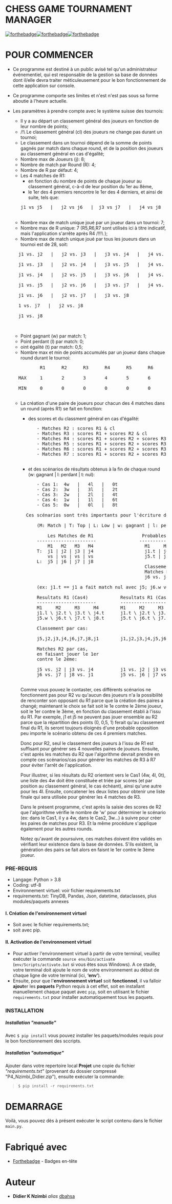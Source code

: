 # CHESS GAME TOURNAMENT MANAGER

[![forthebadge](http://forthebadge.com/images/badges/built-with-love.svg)](#)[![forthebadge](https://forthebadge.com/images/badges/check-it-out.svg)](#)[![forthebadge](https://forthebadge.com/images/badges/made-with-markdown.svg)](#)

# POUR COMMENCER

* Ce programme est destiné à un public avisé tel qu'un administrateur événementiel, qui est responsable de la gestion sa base de données
dont il/elle devra traiter méticuleusement pour le bon fonctionnement de cette application sur console.

* Ce programme comporte ses limites et n'est n'est pas sous sa forme aboutie à l'heure actuelle.

* Les paramètres à prendre compte avec le système suisse des tournois:
    - Il y a au départ un classement général des joueurs en fonction de leur nombre de points;
    - /!\ Le classement général (cl) des joueurs ne change pas durant un tournoi;
    - Le classement dans un tournoi dépend de la somme de points gagnés par match dans chaque round, et de la position des joueurs au classement général en cas d'égalité;
    - Nombre max de Joueurs (j): 8;
    - Nombre de match par Round (R): 4;
    - Nombre de R par défaut: 4;
    - Les 4 matches de R1:
        - en fonction du nombre de points de chaque joueur au classement général, c-à-d de leur position du 1er au 8ème,
        - le 1er des 4 premiers rencontre le 1er des 4 derniers, et ainsi de suite, tels que:<br>
        <pre>j1 vs j5   |   j2 vs j6   |  j3 vs j7   |   j4 vs j8   |   j1 vs j2 ;</pre><br>
    - Nombre max de match unique joué par un joueur dans un tournoi: 7;
    - Nombre max de R unique: 7 (R5,R6,R7 sont utilisés ici à titre indicatif, mais l'application s'arrête après R4 /!!!\ );
    - Nombre max de match unique joué par tous les joueurs dans un tournoi est de 28, soit:<br>
    <pre>
    j1 vs. j2   |   j2 vs. j3   |   j3 vs. j4   |   j4 vs. j5   |   j5 vs. j6   |   j6 vs. j7   |   j7 vs. j8<br>
    j1 vs. j3   |   j2 vs. j4   |   j3 vs. j5   |   j4 vs. j6   |   j5 vs. j7   |   j6 vs. j8<br>
    j1 vs. j4   |   j2 vs. j5   |   j3 vs. j6   |   j4 vs. j7   |   j5 vs. j8<br>
    j1 vs. j5   |   j2 vs. j6   |   j3 vs. j7   |   j4 vs. j8<br>
    j1 vs. j6   |   j2 vs. j7   |   j3 vs. j8<br>
    1 vs. j7   |   j2 vs. j8<br>
    j1 vs. j8<br>
    </pre>
    - Point gagnant (w) par match: 1;
    - Point perdant (l) par match: 0;
    - oint égalité (t) par match: 0,5;
    - Nombre max et min de points accumulés par un joueur dans chaque round durant le tournoi:<br>
    <pre>
            R1      R2      R3      R4      R5      R6      R7<br>
    MAX     1       2       3       4       5       6       7<br>
    MIN     0       0       0       0       0       0       0
    </pre>
    - La création d'une paire de joueurs pour chacun des 4 matches dans un round (après R1) se fait en fonction:
        <br>
        - des scores et du classment général en cas d'égalité:<br>
        <pre>
            - Matches R2 : scores R1 & cl
            - Matches R3 : scores R1 + scores R2 & cl
            - Matches R4 : scores R1 + scores R2 + scores R3 & cl
            - Matches R5 : scores R1 + scores R2 + scores R3 + scores R4 & cl
            - Matches R6 : scores R1 + scores R2 + scores R3 + scores R4 + scores R5 & cl
            - Matches R7 : scores R1 + scores R2 + scores R3 + scores R4 + scores R5 + scores R6 & cl
        </pre>
        - et des scénarios de résultats obtenus à la fin de chaque round (w: gagnant | l: perdant | t: nul):<br>
        <pre>
            - Cas 1:  4w   |   4l   |   0t
            - Cas 2:  3w   |   3l   |   2t
            - Cas 3:  2w   |   2l   |   4t
            - Cas 4:  1w   |   1l   |   6t
            - Cas 5:  0w   |   0l   |   8t
        
        Ces scénarios sont très importants pour l'écriture des algorithmes pour générer les paires de joueurs (match) de R2 à R7. Par exemple:
            
            (M: Match | T: Top | L: Low | w: gagnant | l: perdant | t: nul)

                Les Matches de R1                  Probables Resultats R1 (Cas3)
            ----------------------                -----------------------------
                M1   M2   M3   M4                   M1     M2     M3     M4
            T:  j1 | j2 | j3 | j4                   j1.t | j6.w | j3.t | j8.w
                vs | vs | vs | vs                   j5.t | j2.l | j7.t | j4.l
            L:  j5 | j6 | j7 | j8                   
                                                    Classement: j6,j8,j1,j3,j5,j7,j2,j4
                                                    Matches R2 en faisant jouer le 1er contre le 2ème:
                                                    j6 vs. j8 | j1 vs. j3 | j5 vs. j7 | j2 vs. j4 
            
            (ex: j1.t == j1 a fait match nul avec j5; j6.w veut dire j6 a gagné, et j2 a jerdu (j2.l))

            Resultats R1 (Cas4)            Resultats R1 (Cas5)            Resultats R1 (Cas1)            Resultats R1 (Cas2)
            ----------------------         ------------------------       ------------------------       ------------------------
            M1     M2     M3     M4        M1     M2     M3     M4        M1     M2     M3     M4        M1     M2     M3     M4
            j1.l \ j2.t \ j3.t \ j4.t      j1.t \ j2.t \ j3.t \ j4.t      j1.w \ j2.l \ j3.w \ j4.l      j1.t \ j2.l \ j3.w \ j4.w
            j5.w \ j6.t \ j7.t \ j8.t      j5.t \ j6.t \ j7.t \ j8.t      j5.l \ j6.w \ j7.l \ j8.w      j5.t \ j6.w \ j7.l \ j8.l
            
            Classement par cas:
            
            j5,j2,j3,j4,j6,j7,j8,j1        j1,j2,j3,j4,j5,j6,j7,j8        j1,j3,j6,j8,j2,j4,j5,j7        j3,j4,j6,j1,j5,j2,j7,j8

            Matches R2 par cas,
            en faisant jouer le 1er
            contre le 2ème:
            
            j5 vs. j2 | j3 vs. j4          j1 vs. j2 | j3 vs. j4          j1 vs. j3 | j6 vs. j8          j3 vs. j4 | j6 vs. j1
            j6 vs. j7 | j8 vs. j1          j5 vs. j6 | j7 vs. j8          j2 vs. j4 | j5 vs. j7          j5 vs. j2 | j7 vs. j8
        </pre>

        Comme vous pouvez le contaster, ces différents scénarios ne fonctionnent pas pour R2 vu qu'aucun des joueurs n'a la 
        possibilité de renconter son opposant du R1 parce que la création des paires a changé; maintenant le choix se fait 
        soit le 1e contre le 2ème joueur, soit le 1er contre le 3ème, en fonction du classement établi à l'issu du R1.
        Par exemple, j1 et j5 ne peuvent pas jouer ensemble au R2 parce que la répartition des points (0, 0,5, 1) ferait 
        qu'au classement final du R1, ils seront toujours éloignés d'une probable opposition peu importe le scénario obtenu
        de ces 4 premiers matches.
            
        Donc pour R2, seul le classement des joueurs à l'issu de R1 est suffisant pour générer ses 4 nouvelles paires de joueurs.
        Ensuite, c'est après les matches du R2 que l'algorithme devrait prendre en compte ces scénarios/cas pour générer les 
        matches de R3 à R7 pour éviter l'arrêt de l'application.
            
        Pour illustrer, si les résultats du R2 orientent vers le Cas1 (4w, 4l, 0t), une liste des 4w doit être constituée et
        triée par scores (et par position au classement général, le cas échéant), ainsi qu'une autre pour les 4l.  Ensuite,
        concatener les deux listes pour obtenir une liste finale qui sera utilisée pour générer les 4 matches de R3.
            
        Dans le présent programme, c'est après la saisie des scores de R2 que l'algorithme vérifie le nombre de 'w' pour
        déterminer le scénario (ex: dans le Cas1, il y a 4w, dans le Cas2, 3w...) à suivre pour créer les paires de matches
        pour R3.  Et la même procédure s'applique également pour les autres rounds.
            
        Notez qu'avant de poursuivre, ces matches doivent être validés en vérifiant leur existence dans la base de données.
        S'ils existent, la génération des pairs se fait alors en faisnt le 1er contre le 3ème joueur.


### PRE-REQUIS
* Langage: Python > 3.8
* Coding: utf-8
* Environnement virtuel: voir fichier requirements.txt
* requirements.txt: TinyDB, Pandas, Json, datetime, dataclasses, plus modules/paquets annexes

#### I. Création de l'environnement virtuel
* Soit avec le fichier requirements.txt;
* soit avec pip.

#### II. Activation de l'environnement virtuel
* Pour activer l'environnement virtuel à partir de votre terminal, veuillez exécuter la commande `source env/bin/activate`  (`env/Scripts/activate.bat` si vous êtes sous Windows). A ce stade, votre terminal doit ajoute le nom de votre environnement au début de chaque ligne de votre terminal (ici, **‘env’**).
* Ensuite, pour que l'**environnement virtuel** soit **fonctionnel**, il va falloir **ajout**er les **paquets** Python requis à cet effet, soit en installant manuellement chaque paquet avec `pip`, soit en utilisant le fichier `requirements.txt` pour installer automatiquement tous les paquets.


### INSTALLATION

##### Installation _"manuelle"_
Avec `$ pip install` vous pouvez installer les paquets/modules requis pour le bon fonctionnement des sccripts. 

##### Installation _"automatique"_
Ajouter dans votre repertoire local **Projet** une copie du fichier _"requirements.txt"_ (provenant du dossier compressé "P4_Nzimbi_Didier.zip"), ensuite exécuter la commande:
> `$ pip install -r requirements.txt`

# DEMARRAGE
Voilà, vous pouvez dès à présent exécuter le script contenu dans le fichier `main.py`.


# Fabriqué avec
* [Forthebadge](http://forthebadge.com) - Badges en-tête

# Auteur
* **Didier K Nzimbi** _alias_ [dbahsa](https://github.com/dbahsa)